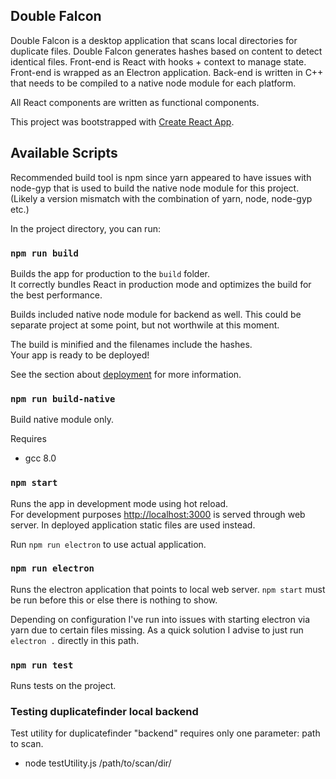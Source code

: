 ## Double Falcon

Double Falcon is a desktop application that scans local directories for duplicate files. Double Falcon generates hashes based on content to detect identical files. Front-end is React with hooks + context to manage state. Front-end is wrapped as an Electron application. Back-end is written in C++ that needs to be compiled to a native node module for each platform.

All React components are written as functional components.

This project was bootstrapped with [Create React App](https://github.com/facebook/create-react-app).

## Available Scripts

Recommended build tool is npm since yarn appeared to have issues with node-gyp that is used to build the native node module for this project. (Likely a version mismatch with the combination of yarn, node, node-gyp etc.)

In the project directory, you can run:

### `npm run build`

Builds the app for production to the `build` folder.<br>
It correctly bundles React in production mode and optimizes the build for the best performance.

Builds included native node module for backend as well. This could be separate project at some point, but not worthwile at this moment.

The build is minified and the filenames include the hashes.<br>
Your app is ready to be deployed!

See the section about [deployment](https://facebook.github.io/create-react-app/docs/deployment) for more information.

### `npm run build-native`

Build native module only.

Requires

- gcc 8.0

### `npm start`

Runs the app in development mode using hot reload.<br>
For development purposes [http://localhost:3000](http://localhost:3000) is served through web server. In deployed application static files are used instead.

Run `npm run electron` to use actual application.

### `npm run electron`

Runs the electron application that points to local web server. `npm start` must be run before this or else there is nothing to show.

Depending on configuration I've run into issues with starting electron via yarn due to certain files missing. As a quick solution I advise to just run `electron .` directly in this path.

### `npm run test`

Runs tests on the project.

### Testing duplicatefinder local backend

Test utility for duplicatefinder "backend" requires only one parameter: path to scan.

- node testUtility.js /path/to/scan/dir/
